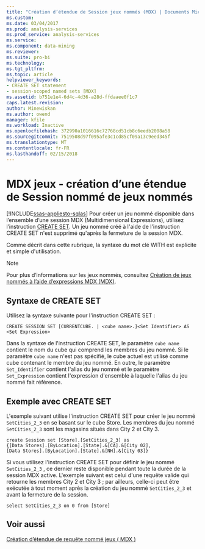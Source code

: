 ```yaml
---
title: "Création d’étendue de Session jeux nommés (MDX) | Documents Microsoft"
ms.custom: 
ms.date: 03/04/2017
ms.prod: analysis-services
ms.prod_service: analysis-services
ms.service: 
ms.component: data-mining
ms.reviewer: 
ms.suite: pro-bi
ms.technology: 
ms.tgt_pltfrm: 
ms.topic: article
helpviewer_keywords:
- CREATE SET statement
- session-scoped named sets [MDX]
ms.assetid: b751e1e4-6d4c-4d36-a28d-ffdaaee0f1c7
caps.latest.revision: 
author: Minewiskan
ms.author: owend
manager: kfile
ms.workload: Inactive
ms.openlocfilehash: 372990a1016616c72768cd51cb8c6eedb2008a58
ms.sourcegitcommit: 7519508d97f095afe3c1cd85cf09a13c9eed345f
ms.translationtype: MT
ms.contentlocale: fr-FR
ms.lasthandoff: 02/15/2018
---
```

# <a name="mdx-named-sets---creating-session-scoped-named-sets"></a>MDX jeux - création d’une étendue de Session nommé de jeux nommés
[!INCLUDE[ssas-appliesto-sqlas](../../../includes/ssas-appliesto-sqlas.md)]
Pour créer un jeu nommé disponible dans l’ensemble d’une session MDX (Multidimensional Expressions), utilisez l’instruction [CREATE SET](../../../mdx/mdx-data-definition-create-set.md). Un jeu nommé créé à l'aide de l'instruction CREATE SET n'est supprimé qu'après la fermeture de la session MDX.  
  
 Comme décrit dans cette rubrique, la syntaxe du mot clé WITH est explicite et simple d'utilisation.  
  
> [!NOTE]  
>  Pour plus d’informations sur les jeux nommés, consultez [Création de jeux nommés à l’aide d’expressions MDX &#40;MDX&#41;](../../../analysis-services/multidimensional-models/mdx/mdx-named-sets-building-named-sets.md).  
  
## <a name="create-set-syntax"></a>Syntaxe de CREATE SET  
 Utilisez la syntaxe suivante pour l'instruction CREATE SET :  
  
```  
CREATE SESSION SET [CURRENTCUBE. | <cube name>.]<Set Identifier> AS <Set Expression>  
```  
  
 Dans la syntaxe de l'instruction CREATE SET, le paramètre `cube name` contient le nom du cube qui comprend les membres du jeu nommé. Si le paramètre `cube name` n'est pas spécifié, le cube actuel est utilisé comme cube contenant le membre du jeu nommé. En outre, le paramètre `Set_Identifier` contient l'alias du jeu nommé et le paramètre `Set_Expression` contient l'expression d'ensemble à laquelle l'alias du jeu nommé fait référence.  
  
## <a name="create-set-example"></a>Exemple avec CREATE SET  
 L'exemple suivant utilise l'instruction CREATE SET pour créer le jeu nommé `SetCities_2_3` en se basant sur le cube Store. Les membres du jeu nommé `SetCities_2_3` sont les magasins situés dans City 2 et City 3.  
  
```  
create Session set [Store].[SetCities_2_3] as  
{[Data Stores].[ByLocation].[State].&[CA].&[City 02],  
[Data Stores].[ByLocation].[State].&[NH].&[City 03]}  
```  
  
 Si vous utilisez l'instruction CREATE SET pour définir le jeu nommé `SetCities_2_3` , ce dernier reste disponible pendant toute la durée de la session MDX active. L'exemple suivant est celui d'une requête valide qui retourne les membres City 2 et City 3 ; par ailleurs, celle-ci peut être exécutée à tout moment après la création du jeu nommé `SetCities_2_3` et avant la fermeture de la session.  
  
```  
select SetCities_2_3 on 0 from [Store]  
```  
  
## <a name="see-also"></a>Voir aussi  
 [Création d’étendue de requête nommé jeux &#40; MDX &#41;](../../../analysis-services/multidimensional-models/mdx/mdx-named-sets-creating-query-scoped-named-sets.md)  
  
  
